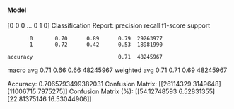 #### Model
[0 0 0 ... 0 1 0]
Classification Report:
              precision    recall  f1-score   support

           0       0.70      0.89      0.79  29263977
           1       0.72      0.42      0.53  18981990

    accuracy                           0.71  48245967
   macro avg       0.71      0.66      0.66  48245967
weighted avg       0.71      0.71      0.69  48245967

Accuracy: 0.7065793499382031
Confusion Matrix:
[[26114329  3149648]
 [11006715  7975275]]
Confusion Matrix (%):
[[54.12748593  6.52831355]
 [22.81375146 16.53044906]]
